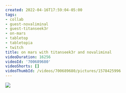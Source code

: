```yaml
---
created: 2022-04-16T17:59:04-05:00
tags:
- collab
- guest-novaliminal
- guest-titanseek3r
- on-mars
- tabletop
- tabletopia
- twitch
title: on mars with titanseek3r and novaliminal
videoDuration: 16256
videoId: '700689680'
videoShorts: []
videoThumbId: /videos/700689680/pictures/1578425996
---
```


![](20220416225904.jpg)
